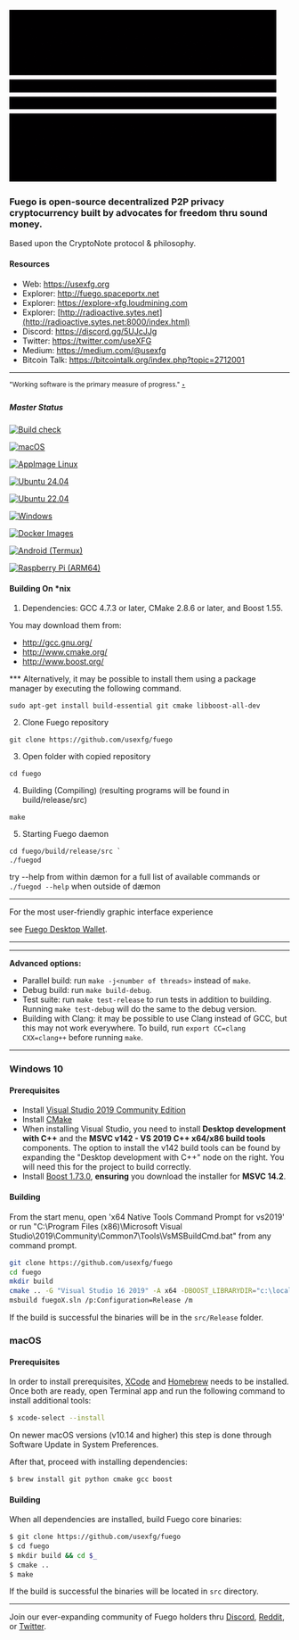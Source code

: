 <img title="The Long Night Is Coming" src="https://github.com/usexfg/fuego-data/blob/master/fuego-images/fuegoline.gif?raw=true"><img/>
### Fuego is open-source decentralized P2P privacy cryptocurrency built by advocates for freedom thru sound money.

Based upon the CryptoNote protocol & philosophy.

#### Resources

-   Web: <https://usexfg.org>
-   Explorer: <http://fuego.spaceportx.net>
-   Explorer: <https://explore-xfg.loudmining.com>
-   Explorer: [http://radioactive.sytes.net](http://radioactive.sytes.net:8000/index.html)
-   Discord: <https://discord.gg/5UJcJJg>
-   Twitter: <https://twitter.com/useXFG>
-   Medium: <https://medium.com/@usexfg>
-   Bitcoin Talk: <https://bitcointalk.org/index.php?topic=2712001>

 ______________________________
 

<sup>"Working software is the primary measure of progress." [‣]</sup>

##### Master Status   
[![Build check](https://github.com/usexfg/fuego/actions/workflows/check.yml/badge.svg)](https://github.com/usexfg/fuego/actions/workflows/check.yml)

[![macOS](https://github.com/usexfg/fuego/actions/workflows/macOS.yml/badge.svg)](https://github.com/usexfg/fuego/actions/workflows/macOS.yml)

[![AppImage Linux](https://github.com/usexfg/fuego/actions/workflows/appimage.yml/badge.svg)](https://github.com/usexfg/fuego/actions/workflows/appimage.yml)

[![Ubuntu 24.04](https://github.com/usexfg/fuego/actions/workflows/ubuntu24.yml/badge.svg)](https://github.com/usexfg/fuego/actions/workflows/ubuntu24.yml)

[![Ubuntu 22.04](https://github.com/usexfg/fuego/actions/workflows/ubuntu22.yml/badge.svg)](https://github.com/usexfg/fuego/actions/workflows/ubuntu22.yml)

[![Windows](https://github.com/usexfg/fuego/actions/workflows/windows.yml/badge.svg)](https://github.com/usexfg/fuego/actions/workflows/windows.yml)

[![Docker Images](https://github.com/usexfg/fuego/actions/workflows/docker.yml/badge.svg)](https://github.com/usexfg/fuego/actions/workflows/docker.yml)

[![Android (Termux)](https://github.com/usexfg/fuego/actions/workflows/termux.yml/badge.svg)](https://github.com/usexfg/fuego/actions/workflows/termux.yml)

[![Raspberry Pi (ARM64)](https://github.com/usexfg/fuego/actions/workflows/raspberry-pi.yml/badge.svg)](https://github.com/usexfg/fuego/actions/workflows/raspberry-pi.yml)

[‣]:http://agilemanifesto.org/

#### Building On *nix

1. Dependencies: GCC 4.7.3 or later, CMake 2.8.6 or later, and Boost 1.55.

You may download them from:

* http://gcc.gnu.org/
* http://www.cmake.org/
* http://www.boost.org/


*** Alternatively, it may be possible to install them using a package manager by
executing the following command.
 ```
 sudo apt-get install build-essential git cmake libboost-all-dev
```

2. Clone Fuego repository
```
git clone https://github.com/usexfg/fuego

```
3. Open folder with copied repository
```
cd fuego
```
4. Building (Compiling)
    (resulting programs will be found in build/release/src)

```
make
```

5. Starting Fuego daemon
```
cd fuego/build/release/src `
./fuegod
````
try --help from within dæmon for a full list of available commands
or <code>./fuegod --help</code> when outside of dæmon 
_________________________________________________________
For the most user-friendly graphic interface experience

see [Fuego Desktop Wallet](https://github.com/usexfg/fuego-wallet). 
_________________________________________________________

_________________________________________________________
**Advanced options:**

* Parallel build: run `make -j<number of threads>` instead of `make`.
* Debug build: run `make build-debug`.
* Test suite: run `make test-release` to run tests in addition to building. Running `make test-debug` will do the same to the debug version.
* Building with Clang: it may be possible to use Clang instead of GCC, but this may not work everywhere. To build, run `export CC=clang CXX=clang++` before running `make`.

**************************************************************************************************
### Windows 10

#### Prerequisites

- Install [Visual Studio 2019 Community Edition](https://visualstudio.microsoft.com/thank-you-downloading-visual-studio/?sku=Community&rel=16)
- Install [CMake](https://cmake.org/download/)
- When installing Visual Studio, you need to install **Desktop development with C++** and the **MSVC v142 - VS 2019 C++ x64/x86 build tools** components. The option to install the v142 build tools can be found by expanding the "Desktop development with C++" node on the right. You will need this for the project to build correctly.
- Install [Boost 1.73.0](https://sourceforge.net/projects/boost/files/boost-binaries/1.73.0/boost_1_73_0-msvc-14.2-64.exe/download), **ensuring** you download the installer for **MSVC 14.2**.

#### Building

From the start menu, open 'x64 Native Tools Command Prompt for vs2019' or run "C:\Program Files (x86)\Microsoft Visual Studio\2019\Community\Common7\Tools\VsMSBuildCmd.bat" from any command prompt.

```bash
git clone https://github.com/usexfg/fuego
cd fuego
mkdir build
cmake .. -G "Visual Studio 16 2019" -A x64 -DBOOST_LIBRARYDIR="c:\local\boost_1_73_0\lib64-msvc-14.2"
msbuild fuegoX.sln /p:Configuration=Release /m
```

If the build is successful the binaries will be in the `src/Release` folder.

### macOS

#### Prerequisites

In order to install prerequisites, [XCode](https://developer.apple.com/xcode/) and [Homebrew](https://brew.sh/) needs to be installed.
Once both are ready, open Terminal app and run the following command to install additional tools:

```bash
$ xcode-select --install
```

On newer macOS versions (v10.14 and higher) this step is done through Software Update in System Preferences.

After that, proceed with installing dependencies:

```bash
$ brew install git python cmake gcc boost
```

#### Building

When all dependencies are installed, build Fuego core binaries:

```bash
$ git clone https://github.com/usexfg/fuego
$ cd fuego
$ mkdir build && cd $_
$ cmake ..
$ make
```

If the build is successful the binaries will be located in `src` directory.
*******************************

Join our ever-expanding community of Fuego holders thru [Discord](https://discordapp.com/invite/5UJcJJg), [Reddit](https://reddit.com/r/Fango), or [Twitter](https://twitter.com/usexfg).



